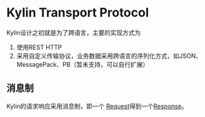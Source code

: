 # Kylin Transport Protocol

Kylin设计之初就是为了跨语言，主要的实现方式为

1. 使用REST HTTP
2. 采用自定义传输协议，业务数据采用跨语言的序列化方式，如JSON、MessagePack、PB（暂未支持，可以自行扩展）

## 消息制

Kylin的请求响应采用消息制，即一个 [Request](/protocol/src/main/java/org/kylin/protocol/message/Request.java)得到一个[Response](/protocol/src/main/java/org/kylin/protocol/message/Response.java)。


